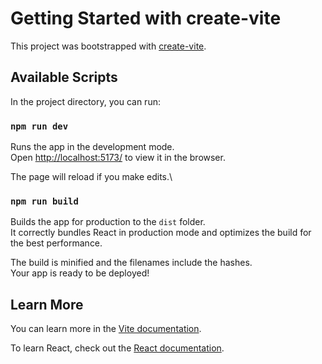 # Getting Started with create-vite

This project was bootstrapped with [create-vite](https://github.com/vitejs/vite/tree/main/packages/create-vite).

## Available Scripts

In the project directory, you can run:

### `npm run dev`

Runs the app in the development mode.\
Open [http://localhost:5173/](http://localhost:5173/) to view it in the browser.

The page will reload if you make edits.\

### `npm run build`

Builds the app for production to the `dist` folder.\
It correctly bundles React in production mode and optimizes the build for the best performance.

The build is minified and the filenames include the hashes.\
Your app is ready to be deployed!

## Learn More

You can learn more in the [Vite documentation](https://vitejs.dev/guide/).

To learn React, check out the [React documentation](https://react.dev/).
